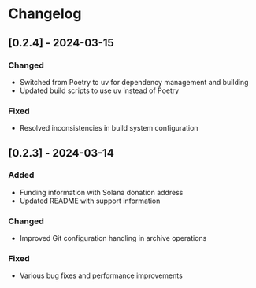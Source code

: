 # Changelog

## [0.2.4] - 2024-03-15
### Changed
- Switched from Poetry to uv for dependency management and building
- Updated build scripts to use uv instead of Poetry

### Fixed
- Resolved inconsistencies in build system configuration

## [0.2.3] - 2024-03-14
### Added
- Funding information with Solana donation address
- Updated README with support information

### Changed
- Improved Git configuration handling in archive operations

### Fixed
- Various bug fixes and performance improvements
